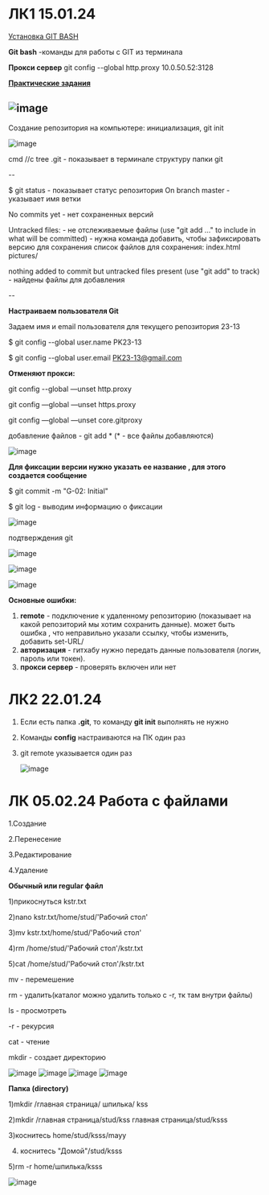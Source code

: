 # ЛК1 15.01.24
[Установка GIT BASH](https://git-scm.com/downloads)

**Git bash** -команды для работы с GIT из терминала

**Прокси сервер** git config --global http.proxy 10.0.50.52:3128

[**Практические задания**](https://smartiqa.ru/courses/git/answer-key)

![image](https://github.com/son4ez1/6sem/assets/113089517/4d056ccd-d13b-4e0f-891e-9e5c2dca4e1c)
---

Создание репозитория на компьютере: инициализация, git init 

![image](https://github.com/son4ez1/6sem/assets/113089517/7f0e8621-0dc2-4562-9960-dbb7eee1bb1e)

cmd //c tree .git - показывает в терминале структуру папки git

--

$ git status - показывает статус репозитория
On branch master - указывает имя ветки

No commits yet - нет сохраненных версий

Untracked files: - не отслеживаемые файлы 
  (use "git add <file>..." to include in what will be committed) - нужна команда добавить, чтобы зафиксировать версию для сохранения
  список файлов для сохранения:
        index.html
        pictures/

nothing added to commit but untracked files present (use "git add" to track) - найдены файлы для добавления

--

**Настраиваем пользователя Git**

Задаем имя и email пользователя для текущего репозитория 23-13 

$ git config  --global user.name PK23-13

$ git config  --global user.email PK23-13@gmail.com

**Отменяют прокси:**

git config --global —unset http.proxy

git config —global —unset https.proxy

git config —global —unset core.gitproxy

добавление файлов - git add * (* - все файлы добавляются)

![image](https://github.com/son4ez1/6sem/assets/113089517/475ef684-8a04-4cd7-9fb0-0b397d76682a)

**Для фиксации версии нужно указать ее название , для этого создается сообщение**

$ git commit -m "G-02: Initial" 

$ git log - выводим информацию о фиксации

![image](https://github.com/son4ez1/6sem/assets/113089517/82a4cc08-700f-4535-927c-eff91d650ac3)

подтверждения git

![image](https://github.com/son4ez1/6sem/assets/113089517/a7bbf279-9f71-42ac-a2b4-64bfcf8a724c)

![image](https://github.com/son4ez1/6sem/assets/113089517/e62a255c-2ebd-4441-802c-e4da3adb20ca)

![image](https://github.com/son4ez1/6sem/assets/113089517/e07433f9-6abc-4c79-8b8c-61bd5261b0c1)

**Основные ошибки:**
1. **remote** - подключение к удаленному репозиторию (показывает на какой репозиторий мы хотим сохранить данные). может быть ошибка , что неправильно указали ссылку, чтобы изменить, добавить set-URL/
2. **авторизация** - гитхабу нужно передать данные пользователя (логин, пароль или токен).
3. **прокси сервер** - проверять включен или нет


# ЛК2 22.01.24
1. Если есть папка **.git**, то команду **git init** выполнять не нужно
2. Команды **config** настраиваются на ПК один раз
3. git remote указывается один раз

   ![image](https://github.com/son4ez1/6sem/assets/113089517/3292bb86-0f7b-4c63-92e6-5dad9ea413cd)

# ЛК 05.02.24 Работа с файлами

1.Создание

2.Перенесение

3.Редактирование

4.Удаление

**Обычный или regular файл**

1)прикоснуться kstr.txt

2)nano kstr.txt/home/stud/'Рабочий стол'

3)mv kstr.txt/home/stud/'Рабочий стол'

4)rm /home/stud/'Рабочий стол'/kstr.txt

5)cat /home/stud/'Рабочий стол'/kstr.txt

mv - перемешение

rm - удалить(каталог можно удалить только с -r, тк там внутри файлы)

ls - просмотреть

-r - рекурсия

cat - чтение

mkdir - создает директорию

![image](https://github.com/son4ez1/6sem/assets/113089517/5c0711ed-6f1c-4ebd-a03a-4ca0ca13ea58)
![image](https://github.com/son4ez1/6sem/assets/113089517/e7947672-3ba0-46ea-b2e3-5070b9254bd1)
![image](https://github.com/son4ez1/6sem/assets/113089517/b898a1fb-001b-4ec2-a1da-84a4a81c977c)
![image](https://github.com/son4ez1/6sem/assets/113089517/40f0b39c-4311-4b0e-8f6a-256efecc9367)


**Папка (directory)**

1)mkdir /главная страница/ шпилька/ kss

2)mkdir /главная страница/stud/kss главная страница/stud/ksss

3)коснитесь home/stud/ksss/mayy

4) коснитесь "Домой"/stud/ksss

5)rm -r home/шпилька/ksss

![image](https://github.com/son4ez1/6sem/assets/113089517/69df0e96-06a3-458f-8f27-89fc98f39ff9)

